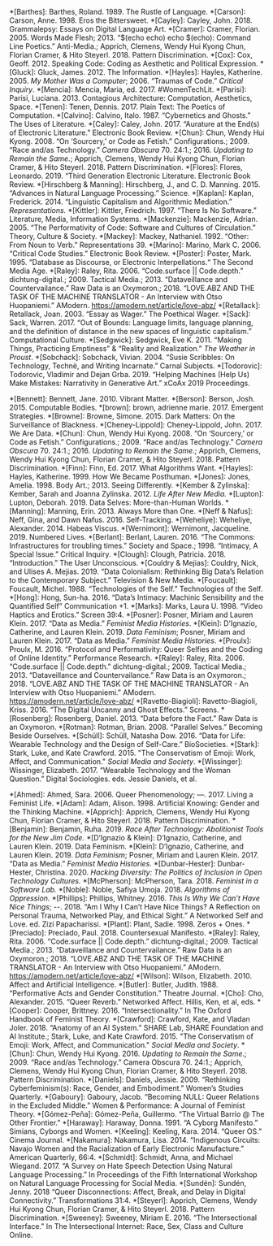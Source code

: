 *[Barthes]: Barthes, Roland. 1989. The Rustle of Language. 
*[Carson]: Carson, Anne. 1998. Eros the Bittersweet. 
*[Cayley]: Cayley, John. 2018. Grammalepsy: Essays on Digital Language Art. 
*[Cramer]: Cramer, Florian. 2005. Words Made Flesh; 2013. “$(echo echo) echo $(echo): Command Line Poetics.” Anti-Media.; Apprich, Clemens, Wendy Hui Kyong Chun, Florian Cramer, & Hito Steyerl. 2018. Pattern Discrimination.
*[Cox]: Cox, Geoff. 2012. Speaking Code: Coding as Aesthetic and Political Expression. 
*[Gluck]: Gluck, James. 2012. The Information. 
*[Hayles]: Hayles, Katherine. 2005. _My Mother Was a Computer_; 2006. “Traumas of Code.” _Critical Inquiry_. 
*[Mencia]: Mencia, Maria, ed. 2017. #WomenTechLit.
*[Parisi]: Parisi, Luciana. 2013. Contagious Architecture: Computation, Aesthetics, Space.
*[Tenen]: Tenen, Dennis. 2017. Plain Text: The Poetics of Computation. 
*[Calvino]: Calvino, Italo. 1987. “Cybernetics and Ghosts.” The Uses of Literature. 
*[Caley]: Caley, John. 2017. “Aurature at the End(s) of Electronic Literature.” Electronic Book Review. 
*[Chun]: Chun, Wendy Hui Kyong. 2008. “On ‘Sourcery,’ or Code as Fetish.” Configurations.; 2009. “Race and/as Technology.” _Camera Obscura_ 70. 24:1.; 2016. _Updating to Remain the Same_.; Apprich, Clemens, Wendy Hui Kyong Chun, Florian Cramer, & Hito Steyerl. 2018. Pattern Discrimination.
*[Flores]: Flores, Leonardo. 2019. “Third Generation Electronic Literature. Electronic Book Review.
*[Hirschberg & Manning]: Hirschberg, J., and C. D. Manning. 2015. “Advances in Natural Language Processing.” Science.
*[Kaplan]: Kaplan, Frederick. 2014. “Linguistic Capitalism and Algorithmic Mediation.” _Representations._
*[Kittler]: Kittler, Friedrich. 1997. “There Is No Software.” Literature, Media, Information Systems. 
*[Mackenzie]: Mackenzie, Adrian. 2005. “The Performativity of Code: Software and Cultures of Circulation.” Theory, Culture & Society.
*[Mackey]: Mackey, Nathaniel. 1992. “Other: From Noun to Verb.” Representations 39.
*[Marino]: Marino, Mark C. 2006. “Critical Code Studies.” Electronic Book Review.
*[Poster]: Poster, Mark. 1995. “Database as Discourse, or Electronic Interpellations.“ The Second Media Age. 
*[Raley]: Raley, Rita. 2006. “Code.surface || Code.depth.” dichtung-digital.; 2009. Tactical Media.; 2013. “Dataveillance and Countervailance.” Raw Data is an Oxymoron.; 2018. “LOVE.ABZ AND THE TASK OF THE MACHINE TRANSLATOR - An Interview with Otso Huopaniemi.” AModern. https://amodern.net/article/love-abz/
*[Retallack]: Retallack, Joan. 2003. “Essay as Wager.” The Poethical Wager.
*[Sack]: Sack, Warren. 2017. “Out of Bounds: Language limits, language planning, and the definition of distance in the new spaces of linguistic capitalism.” Computational Culture. 
*[Sedgwick]: Sedgwick, Eve K. 2011. “Making Things, Practicing Emptiness” & “Reality and Realization.” _The Weather in Proust_.
*[Sobchack]: Sobchack, Vivian. 2004. “Susie Scribbles: On Technology, Technë, and Writing Incarnate.” Carnal Subjects.
*[Todorovic]: Todorovic, Vladimir and Dejan Grba. 2019. “Helping Machines (Help Us) Make Mistakes: Narrativity in Generative Art.” xCoAx 2019 Proceedings.
<!-- field2 -->
*[Bennett]: Bennett, Jane. 2010. Vibrant Matter. 
*[Berson]: Berson, Josh. 2015. Computable Bodies. 
*[brown]: brown, adrienne marie. 2017. Emergent Strategies. 
*[Browne]: Browne, Simone. 2015. Dark Matters: On the Surveillance of Blackness. 
*[Cheney-Lippold]: Cheney-Lippold, John. 2017. We Are Data. 
*[Chun]: Chun, Wendy Hui Kyong. 2008. “On ‘Sourcery,’ or Code as Fetish.” Configurations.; 2009. “Race and/as Technology.” _Camera Obscura_ 70. 24:1.; 2016. _Updating to Remain the Same_.; Apprich, Clemens, Wendy Hui Kyong Chun, Florian Cramer, & Hito Steyerl. 2018. Pattern Discrimination.
*[Finn]: Finn, Ed. 2017. What Algorithms Want. 
*[Hayles]: Hayles, Katherine. 1999. How We Became Posthuman. 
*[Jones]: Jones, Amelia. 1998. Body Art.; 2013. Seeing Differently.
*[Kember & Zylinska]: Kember, Sarah and Joanna Zylinska. 2012. _Life After New Media._
*[Lupton]: Lupton, Deborah. 2019. Data Selves: More-than-Human Worlds.
*[Manning]: Manning, Erin. 2013. Always More than One. 
*[Neff & Nafus]: Neff, Gina, and Dawn Nafus. 2016. Self-Tracking.
*[Weheliye]: Weheliye, Alexander. 2014. Habeas Viscus.
*[Wernimont]: Wernimont, Jacqueline. 2019. Numbered Lives.
*[Berlant]: Berlant, Lauren. 2016. “The Commons: Infrastructures for troubling times.” Society and Space.; 1998. “Intimacy, A Special Issue.” Critical Inquiry.
*[Clough]: Clough, Patricia. 2018. “Introduction.” The User Unconscious.
*[Couldry & Mejias]: Couldry, Nick, and Ulises A. Mejias. 2019. “Data Colonialism: Rethinking Big Data’s Relation to the Contemporary Subject.” Television & New Media.
*[Foucault]: Foucault, Michel. 1988. “Technologies of the Self.” Technologies of the Self.
*[Hong]: Hong, Sun-ha. 2016. “Data’s Intimacy: Machinic Sensibility and the Quantified Self” Communication +1.
*[Marks]: Marks, Laura U. 1998. “Video Haptics and Erotics.” Screen 39:4.
*[Posner]: Posner, Miriam and Lauren Klein. 2017. “Data as Media.” _Feminist Media Histories_.
*[Klein]: D’Ignazio, Catherine, and Lauren Klein. 2019. _Data Feminism_; Posner, Miriam and Lauren Klein. 2017. “Data as Media.” _Feminist Media Histories_.
*[Proulx]: Proulx, M. 2016. “Protocol and Performativity: Queer Selfies and the Coding of Online Identity.” Performance Research. 
*[Raley]: Raley, Rita. 2006. “Code.surface || Code.depth.” dichtung-digital.; 2009. Tactical Media.; 2013. “Dataveillance and Countervailance.” Raw Data is an Oxymoron.; 2018. “LOVE.ABZ AND THE TASK OF THE MACHINE TRANSLATOR - An Interview with Otso Huopaniemi.” AModern. https://amodern.net/article/love-abz/
*[Ravetto-Biagioli]: Ravetto-Biagioli, Kriss. 2016. “The Digital Uncanny and Ghost Effects.” Screens.
*[Rosenberg]: Rosenberg, Daniel. 2013. “Data before the Fact.” Raw Data is an Oxymoron.
*[Rotman]: Rotman, Brian. 2008. “Parallel Selves.” Becoming Beside Ourselves. 
*[Schüll]: Schüll, Natasha Dow. 2016. “Data for Life: Wearable Technology and the Design of Self-Care.” BioSocieties.
*[Stark]: Stark, Luke, and Kate Crawford. 2015. "The Conservatism of Emoji: Work, Affect, and Communication." _Social Media and Society_.
*[Wissinger]: Wissinger, Elizabeth. 2017. “Wearable Technology and the Woman Question.” Digital Sociologies. eds. Jessie Daniels, et al. 
<!-- field3 -->
*[Ahmed]: Ahmed, Sara. 2006. Queer Phenomenology; —. 2017. Living a Feminist Life.
*[Adam]: Adam, Alison. 1998. Artificial Knowing: Gender and the Thinking Machine.
*[Apprich]: Apprich, Clemens, Wendy Hui Kyong Chun, Florian Cramer, & Hito Steyerl. 2018. Pattern Discrimination.
*[Benjamin]: Benjamin, Ruha. 2019. _Race After Technology: Abolitionist Tools for the New Jim Code._
*[D’Ignazio & Klein]: D’Ignazio, Catherine, and Lauren Klein. 2019. Data Feminism.
*[Klein]: D’Ignazio, Catherine, and Lauren Klein. 2019. _Data Feminism_; Posner, Miriam and Lauren Klein. 2017. “Data as Media.” _Feminist Media Histories_.
*[Dunbar-Hester]: Dunbar-Hester, Christina. 2020. _Hacking Diversity: The Politics of Inclusion in Open Technology Cultures._
*[McPherson]: McPherson, Tara. 2018. _Feminist in a Software Lab._ 
*[Noble]: Noble, Safiya Umoja. 2018. _Algorithms of Oppression._
*[Phillips]: Phillips, Whitney. 2016. _This Is Why We Can’t Have Nice Things_; --. 2018. “Am I Why I Can’t Have Nice Things? A Reflection on Personal Trauma, Networked Play, and Ethical Sight.” A Networked Self and Love. ed. Zizi Papacharissi.
*[Plant]: Plant, Sadie. 1998. Zeros + Ones. 
*[Preciado]: Preciado, Paul. 2018. Countersexual Manifesto.
*[Raley]: Raley, Rita. 2006. “Code.surface || Code.depth.” dichtung-digital.; 2009. Tactical Media.; 2013. “Dataveillance and Countervailance.” Raw Data is an Oxymoron.; 2018. “LOVE.ABZ AND THE TASK OF THE MACHINE TRANSLATOR - An Interview with Otso Huopaniemi.” AModern. https://amodern.net/article/love-abz/
*[Wilson]: Wilson, Elizabeth. 2010. Affect and Artificial Intelligence.
*[Butler]: Butler, Judith. 1988. “Performative Acts and Gender Constitution.” Theatre Journal.
*[Cho]: Cho, Alexander. 2015. “Queer Reverb.” Networked Affect. Hillis, Ken, et al, eds.
*[Cooper]: Cooper, Brittney. 2016. “Intersectionality.” In The Oxford Handbook of Feminist Theory.
*[Crawford]: Crawford, Kate, and Vladan Joler. 2018. “Anatomy of an AI System.” SHARE Lab, SHARE Foundation and AI Institute.; Stark, Luke, and Kate Crawford. 2015. "The Conservatism of Emoji: Work, Affect, and Communication." _Social Media and Society_.
*[Chun]: Chun, Wendy Hui Kyong. 2016. _Updating to Remain the Same_.; 2009. “Race and/as Technology.” Camera Obscura 70. 24:1.; Apprich, Clemens, Wendy Hui Kyong Chun, Florian Cramer, & Hito Steyerl. 2018. Pattern Discrimination.
*[Daniels]: Daniels, Jessie. 2009. “Rethinking Cyberfeminism(s): Race, Gender, and Embodiment.” Women’s Studies Quarterly.
*[Gaboury]: Gaboury, Jacob. “Becoming NULL: Queer Relations in the Excluded Middle.” Women & Performance: A Journal of Feminist Theory.
*[Gómez-Peña]: Gómez-Peña, Guillermo. “The Virtual Barrio @ The Other Frontier.”
*[Haraway]: Haraway, Donna. 1991. “A Cyborg Manifesto.” Simians, Cyborgs and Women.
*[Keeling]: Keeling, Kara. 2014. “Queer OS.” Cinema Journal.
*[Nakamura]: Nakamura, Lisa. 2014. “Indigenous Circuits: Navajo Women and the Racialization of Early Electronic Manufacture.” American Quarterly, 66:4.
*[Schmidt]: Schmidt, Anna, and Michael Wiegand. 2017. “A Survey on Hate Speech Detection Using Natural Language Processing.” In Proceedings of the Fifth International Workshop on Natural Language Processing for Social Media.
*[Sundén]: Sundén, Jenny. 2018 “Queer Disconnections: Affect, Break, and Delay in Digital Connectivity.” Transformations 31:4. 
*[Steyerl]: Apprich, Clemens, Wendy Hui Kyong Chun, Florian Cramer, & Hito Steyerl. 2018. Pattern Discrimination.
*[Sweeney]: Sweeney, Miriam E. 2016. “The Intersectional Interface.” In The Intersectional Internet: Race, Sex, Class and Culture Online.